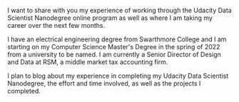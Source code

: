 I want to share with you my experience of working through the Udacity Data Scientist Nanodegree online program as well as where I am taking my career over the next few months.

I have an electrical engineering degree from Swarthmore College and I am starting on my Computer Science Master's Degree in the spring of 2022 from a university to be named. I am currently a Senior Director of Design and Data at RSM, a middle market tax accounting firm.

I plan to blog about my experience in completing my Udacity Data Scientist Nanodegree, the effort and time involved, as well as the projects I completed.
